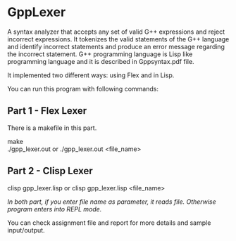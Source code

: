 # GppLexer

A syntax analyzer that accepts any set of valid G++ expressions and reject incorrect expressions. It tokenizes the valid statements of the G++ language and identify incorrect statements and produce an error message regarding the incorrect statement. G++ programming language is Lisp like programming language and it is described in Gppsyntax.pdf file.  

It implemented two different ways: using Flex and in Lisp.  

You can run this program with following commands:  

## Part 1 - Flex Lexer

There is a makefile in this part.  
  
make  
./gpp_lexer.out or ./gpp_lexer.out <file_name>  

## Part 2 - Clisp Lexer

clisp gpp_lexer.lisp or clisp gpp_lexer.lisp <file_name>
  

*In both part, if you enter file name as parameter, it reads file. Otherwise program enters into REPL mode.*  

You can check assignment file and report for more details and sample input/output.




